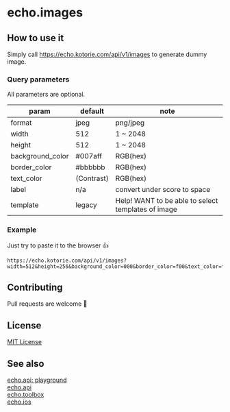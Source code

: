 # echo.images

## How to use it

Simply call https://echo.kotorie.com/api/v1/images to generate dummy image.

### Query parameters
All parameters are optional.

| param            | default    | note                                               |
|------------------|------------|----------------------------------------------------|
| format           | jpeg       | png/jpeg                                           |
| width            | 512        | 1 ~ 2048                                           |
| height           | 512        | 1 ~ 2048                                           |
| background_color | #007aff    | RGB(hex)                                           |
| border_color     | #bbbbbb    | RGB(hex)                                           |
| text_color       | (Contrast) | RGB(hex)                                           |
| label            | n/a        | convert under score to space                       |
| template         | legacy     | Help! WANT to be able to select templates of image |

### Example

Just try to paste it to the browser 👍

```
https://echo.kotorie.com/api/v1/images?width=512&height=256&background_color=000&border_color=f00&text_color=ff0&label=Hello_World&format=png
```

## Contributing
Pull requests are welcome 🚀

## License
[MIT License](https://github.com/tom-e-kid/echo-images/blob/main/LICENSE)

## See also
[echo.api: playground](https://echo-api-sigma.vercel.app)  
[echo.api](https://github.com/tom-e-kid/echo-api)  
[echo.toolbox](https://github.com/tom-e-kid/echo-toolbox)  
[echo.ios](https://github.com/tom-e-kid/echo-ios)  
